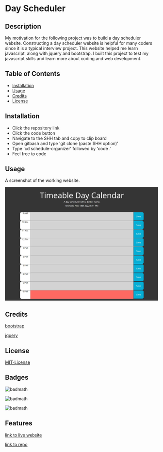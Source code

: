 # Day Scheduler

## Description

My motivation for the following project was to build a day scheduler website. Constructing a day scheduler website is helpful for many coders since it is a typical interview project. This website helped me learn javascript, along with jquery and bootstrap. I built this project to test my javascript skills and learn more about coding and web development. 

## Table of Contents

- [Installation](#installation)
- [Usage](#usage)
- [Credits](#credits)
- [License](#license)

## Installation

- Click the repository link
- Click the code button
- Navigate to the SHH tab and copy to clip board
- Open gitbash and type 'git clone (paste SHH option)'
- Type 'cd schedule-organizer' followed by 'code .'
- Feel free to code 

## Usage
    
A screenshot of the working website.

![](./assets/images/schedule-organizer.JPG)


## Credits

[bootstrap](https://getbootstrap.com/)

[jquery](https://jqueryui.com/)

## License

[MIT-License](./LICENSE)


## Badges

![badmath](https://img.shields.io/github/license/kylecosaert/dopefolio)

![badmath](https://img.shields.io/amo/stars/fove)

![badmath](https://img.shields.io/codacy/grade/0cb32ce695b743d68257021455330c66)

## Features

[link to live website](https://kylecosaert.github.io/schedule-organizer/)

[link to repo](https://github.com/KyleCosaert/schedule-organizer.git)
